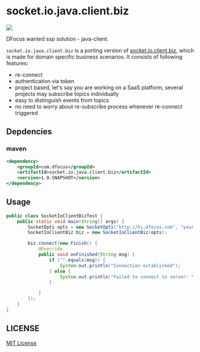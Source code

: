 # socket.io.java.client.biz

![][license-url]

DFocus wanted ssp solution - java-client.

`socket.io.java.client.biz` is a porting version of [socket.io.client.biz](https://raw.githubusercontent.com/DFocusFE/socket.io.client.biz), which is made for domain specific business scenarios. It consists of following features:

- re-connect
- authentication via token
- project based, let's say you are working on a SaaS platform, several projects may subscribe topics individually
- easy to distinguish events from topics
- no need to worry about re-subscribe process whenever re-connect triggered

## Depdencies

### maven

```xml
<dependency>
    <groupId>com.dfocus</groupId>
    <artifactId>socket.io.java.client.biz</artifactId>
    <version>1.0-SNAPSHOT</version>
</dependency>
```

## Usage

```java
public class SocketIoClientBizTest {
    public static void main(String[] args) {
        SocketOpts opts = new SocketOpts("http://hi.dfocus.com", "your projectId", "your token");
        SocketIoClientBiz biz = new SocketIoClientBiz(opts);

        biz.connect(new Finish() {
            @Override
            public void onFinished(String msg) {
                if ("".equals(msg)) {
                    System.out.println("Connection established");
                } else {
                    System.out.println("Failed to connect to server: " + msg);
                }

            }
        });
    }
}
```

## LICENSE

[MIT License](https://raw.githubusercontent.com/DFocusFE/socket.io.java.client.biz/master/LICENSE)

[license-url]: https://img.shields.io/npm/l/socket.io.java.client.biz.svg

